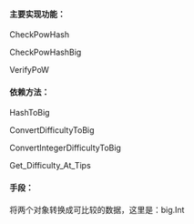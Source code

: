 #### 主要实现功能：

CheckPowHash

CheckPowHashBig

VerifyPoW

#### 依赖方法：

HashToBig

ConvertDifficultyToBig

ConvertIntegerDifficultyToBig

Get\_Difficulty\_At\_Tips

#### 手段：

将两个对象转换成可比较的数据，这里是：big.Int



